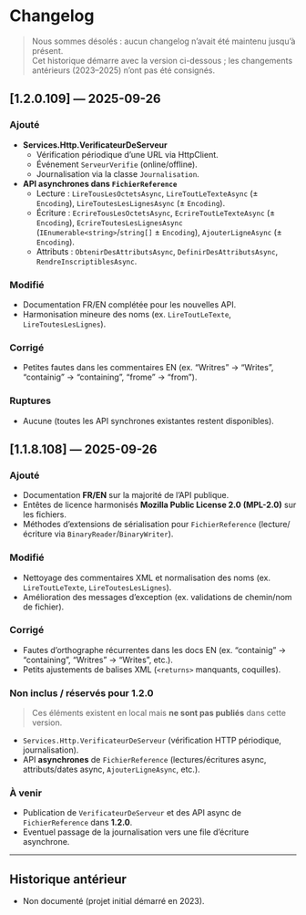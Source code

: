 # Changelog

> Nous sommes désolés : aucun changelog n’avait été maintenu jusqu’à présent.  
> Cet historique démarre avec la version ci-dessous ; les changements antérieurs (2023–2025) n’ont pas été consignés.

## [1.2.0.109] — 2025-09-26

### Ajouté
- **Services.Http.VerificateurDeServeur**
  - Vérification périodique d’une URL via HttpClient.
  - Événement `ServeurVerifie` (online/offline).
  - Journalisation via la classe `Journalisation`.
- **API asynchrones dans `FichierReference`**
  - Lecture : `LireTousLesOctetsAsync`, `LireToutLeTexteAsync` (± `Encoding`), `LireToutesLesLignesAsync` (± `Encoding`).
  - Écriture : `EcrireTousLesOctetsAsync`, `EcrireToutLeTexteAsync` (± `Encoding`), `EcrireToutesLesLignesAsync` (`IEnumerable<string>`/`string[]` ± `Encoding`), `AjouterLigneAsync` (± `Encoding`).
  - Attributs : `ObtenirDesAttributsAsync`, `DefinirDesAttributsAsync`, `RendreInscriptiblesAsync`.

### Modifié
- Documentation FR/EN complétée pour les nouvelles API.
- Harmonisation mineure des noms (ex. `LireToutLeTexte`, `LireToutesLesLignes`).

### Corrigé
- Petites fautes dans les commentaires EN (ex. “Writres” → “Writes”, “containig” → “containing”, “frome” → “from”).

### Ruptures
- Aucune (toutes les API synchrones existantes restent disponibles).

## [1.1.8.108] — 2025-09-26

### Ajouté
- Documentation **FR/EN** sur la majorité de l’API publique.
- Entêtes de licence harmonisés **Mozilla Public License 2.0 (MPL-2.0)** sur les fichiers.
- Méthodes d’extensions de sérialisation pour `FichierReference` (lecture/écriture via `BinaryReader`/`BinaryWriter`).

### Modifié
- Nettoyage des commentaires XML et normalisation des noms (ex. `LireToutLeTexte`, `LireToutesLesLignes`).
- Amélioration des messages d’exception (ex. validations de chemin/nom de fichier).

### Corrigé
- Fautes d’orthographe récurrentes dans les docs EN (ex. “containig” → “containing”, “Writres” → “Writes”, etc.).
- Petits ajustements de balises XML (`<returns>` manquants, coquilles).

### Non inclus / réservés pour **1.2.0**
> Ces éléments existent en local mais **ne sont pas publiés** dans cette version.
- `Services.Http.VerificateurDeServeur` (vérification HTTP périodique, journalisation).
- API **asynchrones** de `FichierReference` (lectures/écritures async, attributs/dates async, `AjouterLigneAsync`, etc.).

### À venir
- Publication de `VerificateurDeServeur` et des API async de `FichierReference` dans **1.2.0**.
- Eventuel passage de la journalisation vers une file d’écriture asynchrone.

---

## Historique antérieur
- Non documenté (projet initial démarré en 2023).
